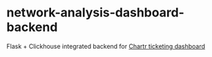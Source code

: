 # network-analysis-dashboard-backend
Flask + Clickhouse integrated backend for [Chartr ticketing dashboard](https://its.chartr.in/ticketing)
